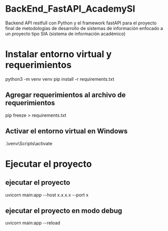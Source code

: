 # BackEnd_FastAPI_AcademySI
Backend API restfull con Python y el framework fastAPI para el proyecto final de metodologías de desarrollo de sistemas de información enfocado a un proyecto tipo SIA (sistema de información académico)


# Instalar entorno virtual y requerimientos
python3 -m venv venv
pip install -r requirements.txt

## Agregar requerimientos al archivo de requerimientos
pip freeze > requirements.txt

## Activar el entorno virtual en Windows
.\venv\Scripts\activate


# Ejecutar el proyecto
## ejecutar el proyecto 
uvicorn main:app --host x.x.x.x --port x

## ejecutar el proyecto en modo debug
uvicorn main:app --reload 
